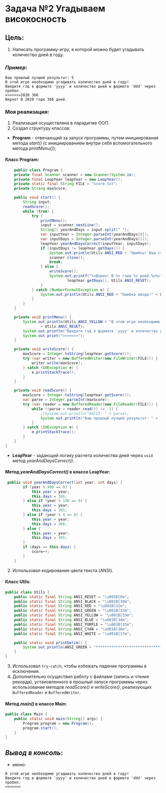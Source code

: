 # **Задача №2 Угадываем високосность**

## **Цель**:

1. Написать программу-игру, в которой можно будет угадывать количество дней в году.

### *Пример*:

``` Пример 1
Ваш прошлый лучший результат: 5
В этой игре необходимо угадывать количество дней в году!
Введите год в формате 'yyyy' и количество дней в формате 'ddd' через пробел.
>>>>>>>2020 366
Верно! В 2020 годе 366 дней.
```

### **Моя реализация**:

1. Реализация осуществлена в парадигме ООП.
2. Создал структуру классов:

* **Program** - отвечающий за запуск программы, путем инициирования метода *start()* (с инициированием внутри себя
  вспомогательного метода *printMenu()*);

#### Класс **Program**:
``` java
    public class Program {
    private final Scanner scanner = new Scanner(System.in);
    private final LeapYear leapYear = new LeapYear();
    private static final String FILE = "score.txt";
    private String maxScore;

    public void start() {
        String input;
        readScore();
        while (true) {
            try {
                printMenu();
                input = scanner.nextLine();
                String[] yearAndDays = input.split(" ");
                var inputYear = Integer.parseInt(yearAndDays[0]);
                var inputDays = Integer.parseInt(yearAndDays[1]);
                leapYear.yearAndDaysCorrect(inputYear, inputDays);
                if (inputDays != leapYear.getDays()) {
                    System.out.println(Utils.ANSI_RED + "Ошибка! Ваш счет: " + leapYear.getScore() + Utils.ANSI_RESET);
                    scanner.close();
                    break;
                } else {
                    writeScore();
                    System.out.printf("%sВерно! В %s годе %s дней.%n%s", Utils.ANSI_GREEN, leapYear.getYear(),
                            leapYear.getDays(), Utils.ANSI_RESET);
                }
            } catch (NumberFormatException e) {
                System.out.println(Utils.ANSI_RED + "Ошибка ввода!" + Utils.ANSI_RESET);
            }
        }
    }

    private void printMenu() {
        System.out.println(Utils.ANSI_YELLOW + "В этой игре необходимо угадывать количество дней в году!"
                + Utils.ANSI_RESET);
        System.out.println("Введите год в формате 'yyyy' и количество дней в формате 'ddd' через пробел.");
        System.out.print(">>>>>>>");
    }

    private void writeScore() {
        maxScore = Integer.toString(leapYear.getScore());
        try (var writer = new BufferedWriter(new FileWriter(FILE))) {
            writer.write(maxScore);
        } catch (IOException e) {
            e.printStackTrace();
        }
    }

    private void readScore() {
        maxScore = Integer.toString(leapYear.getScore());
        var parse = Integer.parseInt(maxScore);
        try (var reader = new BufferedReader(new FileReader(FILE))) {
            while ((parse = reader.read()) != -1) {
                //System.out.println("ASCII: " + parse);
                System.out.println("Ваш прошлый лучший результат: " + (char) parse);
            }
        } catch (IOException e) {
            e.printStackTrace();
        }
    }
}
```

* **LeapYear** - задающий логику расчета количества дней через ```void``` метод *yearAndDaysCorrect()*.

#### Метод *yearAndDaysCorrect()* в классе **LeapYear**:
``` java   
 public void yearAndDaysCorrect(int year, int days) {
        if (year % 400 == 0) {
            this.year = year;
            this.days = 366;
        } else if (year % 100 == 0) {
            this.year = year;
            this.days = 365;
        } else if (year % 4 == 0) {
            this.year = year;
            this.days = 366;
        } else {
            this.year = year;
            this.days = 365;
        }
        if (days == this.days) {
            score++;
        }
    }
```

2. Использовал кодирование цвета текста (ANSI).

#### Класс **Utils**:
``` java
public class Utils {
    public static final String ANSI_RESET = "\u001B[0m";
    public static final String ANSI_BLACK = "\u001B[30m";
    public static final String ANSI_RED = "\u001B[31m";
    public static final String ANSI_GREEN = "\u001B[32m";
    public static final String ANSI_YELLOW = "\u001B[33m";
    public static final String ANSI_BLUE = "\u001B[34m";
    public static final String ANSI_PURPLE = "\u001B[35m";
    public static final String ANSI_CYAN = "\u001B[36m";
    public static final String ANSI_WHITE = "\u001B[37m";

    public static void printDelim() {
        System.out.println(ANSI_GREEN + "*********************************************" + ANSI_RESET);
    }
}
```

3. Использовал ```try-catch```, чтобы избежать падение программы в исключения.
4. Дополнительно осуществил работу с файлами (запись и чтение рекорда), установленного в прошлый запуск программы через использование 
методов *readScore()* и *writeScore()*, реализующих ```BufferedReader``` и ```BufferedWriter```.

#### Метод *main()* в классе **Main**:
``` java
public class Main {
    public static void main(String[] args) {
        Program program = new Program();
        program.start();
    }
}
```

## *Вывод в консоль*:

* меню:
``` 
В этой игре необходимо угадывать количество дней в году!
Введите год в формате 'yyyy' и количество дней в формате 'ddd' через пробел.
>>>>>>>
```